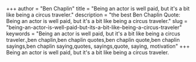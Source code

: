 +++
author = "Ben Chaplin"
title = "Being an actor is well paid, but it's a bit like being a circus traveler."
description = "the best Ben Chaplin Quote: Being an actor is well paid, but it's a bit like being a circus traveler."
slug = "being-an-actor-is-well-paid-but-its-a-bit-like-being-a-circus-traveler"
keywords = "Being an actor is well paid, but it's a bit like being a circus traveler.,ben chaplin,ben chaplin quotes,ben chaplin quote,ben chaplin sayings,ben chaplin saying,quotes, sayings,quote, saying, motivation"
+++
Being an actor is well paid, but it's a bit like being a circus traveler.
